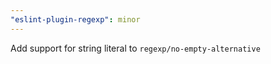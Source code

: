 ```yaml
---
"eslint-plugin-regexp": minor
---
```


Add support for string literal to `regexp/no-empty-alternative`
